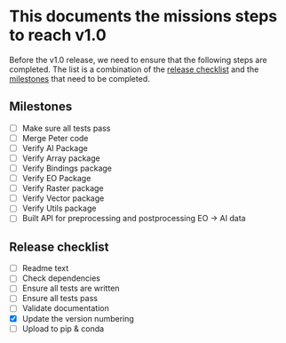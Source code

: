 # This documents the missions steps to reach v1.0
Before the v1.0 release, we need to ensure that the following steps are completed.
The list is a combination of the [release checklist](#release-checklist) and the [milestones](#milestones) that need to be completed.

## Milestones
* [ ] Make sure all tests pass
* [ ] Merge Peter code
* [ ] Verify AI Package
* [ ] Verify Array package
* [ ] Verify Bindings package
* [ ] Verify EO Package
* [ ] Verify Raster package
* [ ] Verify Vector package
* [ ] Verify Utils package
* [ ] Built API for preprocessing and postprocessing EO -> AI data

## Release checklist
* [ ] Readme text
* [ ] Check dependencies
* [ ] Ensure all tests are written
* [ ] Ensure all tests pass
* [ ] Validate documentation
* [x] Update the version numbering
* [ ] Upload to pip & conda
